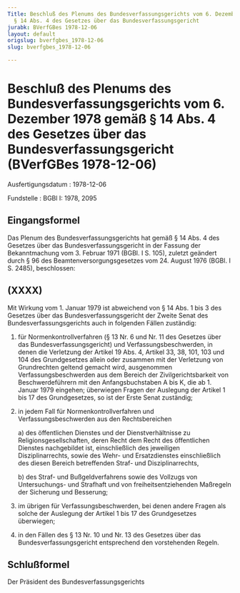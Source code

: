 ```yaml
---
Title: Beschluß des Plenums des Bundesverfassungsgerichts vom 6. Dezember 1978 gemäß
  § 14 Abs. 4 des Gesetzes über das Bundesverfassungsgericht
jurabk: BVerfGBes 1978-12-06
layout: default
origslug: bverfgbes_1978-12-06
slug: bverfgbes_1978-12-06

---
```


# Beschluß des Plenums des Bundesverfassungsgerichts vom 6. Dezember 1978 gemäß § 14 Abs. 4 des Gesetzes über das Bundesverfassungsgericht (BVerfGBes 1978-12-06)

Ausfertigungsdatum
:   1978-12-06

Fundstelle
:   BGBl I: 1978, 2095



## Eingangsformel

Das Plenum des Bundesverfassungsgerichts hat gemäß § 14 Abs. 4 des Gesetzes über das Bundesverfassungsgericht in der Fassung der Bekanntmachung vom 3. Februar 1971 (BGBl. I S. 105), zuletzt geändert durch § 96 des Beamtenversorgungsgesetzes vom 24. August 1976 (BGBl. I S. 2485), beschlossen:


## (XXXX)

Mit Wirkung vom 1. Januar 1979 ist abweichend von § 14 Abs. 1 bis 3 des Gesetzes über das Bundesverfassungsgericht der Zweite Senat des Bundesverfassungsgerichts auch in folgenden Fällen zuständig:

1.  für Normenkontrollverfahren (§ 13 Nr. 6 und Nr. 11 des Gesetzes über das Bundesverfassungsgericht) und Verfassungsbeschwerden, in denen die Verletzung der Artikel 19 Abs. 4, Artikel 33, 38, 101, 103 und 104 des Grundgesetzes allein oder zusammen mit der Verletzung von Grundrechten geltend gemacht wird, ausgenommen Verfassungsbeschwerden aus dem Bereich der Zivilgerichtsbarkeit von Beschwerdeführern mit den Anfangsbuchstaben A bis K, die ab 1. Januar 1979 eingehen; überwiegen Fragen der Auslegung der Artikel 1 bis 17 des Grundgesetzes, so ist der Erste Senat zuständig;


2.  in jedem Fall für Normenkontrollverfahren und Verfassungsbeschwerden aus den Rechtsbereichen

    a)  des öffentlichen Dienstes und der Dienstverhältnisse zu Religionsgesellschaften, deren Recht dem Recht des öffentlichen Dienstes nachgebildet ist, einschließlich des jeweiligen Disziplinarrechts, sowie des Wehr- und Ersatzdienstes einschließlich des diesen Bereich betreffenden Straf- und Disziplinarrechts,


    b)  des Straf- und Bußgeldverfahrens sowie des Vollzugs von Untersuchungs- und Strafhaft und von freiheitsentziehenden Maßregeln der Sicherung und Besserung;





3.  im übrigen für Verfassungsbeschwerden, bei denen andere Fragen als solche der Auslegung der Artikel 1 bis 17 des Grundgesetzes überwiegen;


4.  in den Fällen des § 13 Nr. 10 und Nr. 13 des Gesetzes über das Bundesverfassungsgericht entsprechend den vorstehenden Regeln.





## Schlußformel

Der Präsident des Bundesverfassungsgerichts

